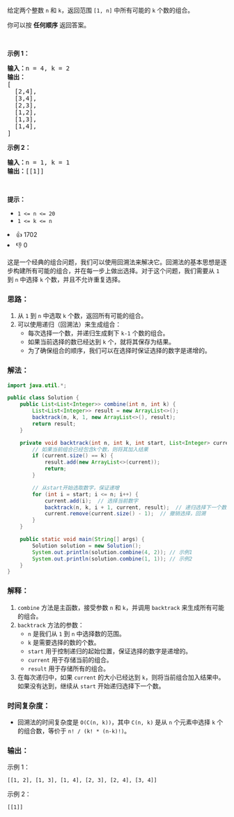 <p>给定两个整数 <code>n</code> 和 <code>k</code>，返回范围 <code>[1, n]</code> 中所有可能的 <code>k</code> 个数的组合。</p>

<p>你可以按 <strong>任何顺序</strong> 返回答案。</p>

<p>&nbsp;</p>

<p><strong>示例 1：</strong></p>

<pre>
<strong>输入：</strong>n = 4, k = 2
<strong>输出：</strong>
[
  [2,4],
  [3,4],
  [2,3],
  [1,2],
  [1,3],
  [1,4],
]</pre>

<p><strong>示例 2：</strong></p>

<pre>
<strong>输入：</strong>n = 1, k = 1
<strong>输出：</strong>[[1]]</pre>

<p>&nbsp;</p>

<p><strong>提示：</strong></p>

<ul> 
 <li><code>1 &lt;= n &lt;= 20</code></li> 
 <li><code>1 &lt;= k &lt;= n</code></li> 
</ul>

<div><li>👍 1702</li><li>👎 0</li></div>


这是一个经典的组合问题，我们可以使用回溯法来解决它。回溯法的基本思想是逐步构建所有可能的组合，并在每一步上做出选择。对于这个问题，我们需要从 `1` 到 `n` 中选择 `k` 个数，并且不允许重复选择。

### 思路：
1. 从 `1` 到 `n` 中选取 `k` 个数，返回所有可能的组合。
2. 可以使用递归（回溯法）来生成组合：
    - 每次选择一个数，并递归生成剩下 `k-1` 个数的组合。
    - 如果当前选择的数已经达到 `k` 个，就将其保存为结果。
    - 为了确保组合的顺序，我们可以在选择时保证选择的数字是递增的。

### 解法：

```java
import java.util.*;

public class Solution {
    public List<List<Integer>> combine(int n, int k) {
        List<List<Integer>> result = new ArrayList<>();
        backtrack(n, k, 1, new ArrayList<>(), result);
        return result;
    }

    private void backtrack(int n, int k, int start, List<Integer> current, List<List<Integer>> result) {
        // 如果当前组合已经包含k个数，则将其加入结果
        if (current.size() == k) {
            result.add(new ArrayList<>(current));
            return;
        }

        // 从start开始选取数字，保证递增
        for (int i = start; i <= n; i++) {
            current.add(i);  // 选择当前数字
            backtrack(n, k, i + 1, current, result);  // 递归选择下一个数字
            current.remove(current.size() - 1);  // 撤销选择，回溯
        }
    }

    public static void main(String[] args) {
        Solution solution = new Solution();
        System.out.println(solution.combine(4, 2)); // 示例1
        System.out.println(solution.combine(1, 1)); // 示例2
    }
}
```

### 解释：
1. `combine` 方法是主函数，接受参数 `n` 和 `k`，并调用 `backtrack` 来生成所有可能的组合。
2. `backtrack` 方法的参数：
    - `n` 是我们从 `1` 到 `n` 中选择数的范围。
    - `k` 是需要选择的数的个数。
    - `start` 用于控制递归的起始位置，保证选择的数字是递增的。
    - `current` 用于存储当前的组合。
    - `result` 用于存储所有的组合。
3. 在每次递归中，如果 `current` 的大小已经达到 `k`，则将当前组合加入结果中。如果没有达到，继续从 `start` 开始递归选择下一个数。

### 时间复杂度：
- 回溯法的时间复杂度是 `O(C(n, k))`，其中 `C(n, k)` 是从 `n` 个元素中选择 `k` 个的组合数，等价于 `n! / (k! * (n-k)!)`。

### 输出：
示例 1：
```
[[1, 2], [1, 3], [1, 4], [2, 3], [2, 4], [3, 4]]
```

示例 2：
```
[[1]]
```